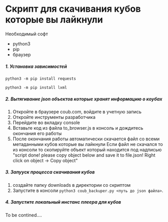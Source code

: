 # Скрипт для скачивания кубов которые вы лайкнули
Необходимый софт
* python3
* pip
* браузер

##### 1. Установка зависимостей

`python3 -m pip install requests`

`python3 -m pip install lxml`

##### 2. Вытягивание json объектов которые хранят информацию о коубах

1. Откройте в браузере coub.com, войдите в учетную запись
2. Откройте инструменты разработчика
3. Перейдите во вкладку console
4. Вставьте код из файла to_browser.js в консоль и дождитесь окончания его работы
5. После окончания работы автоматически скачается файл со всеми метаданными кубов которые вы лайкнули
Если файл не скачался то из консоли то скопируйте объект который находится под надписью 
"script done! please copy object below and save it to file.json! Right click on object -> Copy object"

##### 3. Запууск процесса скачивания кубов

1. создайте папку downloads в директории со скриптом
2. Запустите в консоли `python3 coub_backuper.py <путь до json файла>`.

##### 4. Запустите локальный инстанс плеера для кубов
To be contined....
